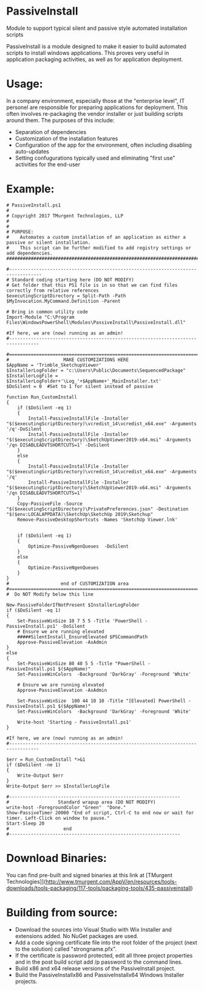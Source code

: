 # PassiveInstall
Module to support typical silent and passive style automated installation scripts

PassiveInstall is a module designed to make it easier to build automated scripts to install windows applications. This proves very useful in application packaging activities, as well as for application deployment.  

# Usage:
In a company environment, especially those at the "enterprise level", IT personel are responsible for preparing applications for deployment. This often involves re-packaging the vendor installer or just building scripts around them.  The purposes of this include:
  * Separation of dependencies
  * Customization of the installation features
  * Configuration of the app for the environment, often including disabling auto-updates
  * Setting confugurations typically used and eliminating "first use" activities for the end-user

# Example:
````
# PassiveInstall.ps1
#
# Copyright 2017 TMurgent Technologies, LLP 
#
#
# PURPOSE:
#    Automates a custom installation of an application as either a passive or silent installation.
#    This script can be further modified to add registry settings or add dependencies.
##########################################################################################################################

#----------------------------------------------------------------------------------
# Standard coding starting here (DO NOT MODIFY)
# Get folder that this PS1 file is in so that we can find files correctly from relative references
$executingScriptDirectory = Split-Path -Path $MyInvocation.MyCommand.Definition -Parent

# Bring in common utility code
Import-Module "C:\Program Files\WindowsPowerShell\Modules\PassiveInstall\PassiveInstall.dll"

#If here, we are (now) running as an admin!
#---------------------------------------------------------------------------------

#==================================================================================
#                    MAKE CUSTOMIZATIONS HERE
$AppName = 'Trimble_SketchupViewer'
$InstallerLogFolder = "c:\Users\Public\Documents\SequencedPackage"
$InstallerLogFile = $InstallerLogFolder+'\Log_'+$AppName+'_MainInstaller.txt'
$DoSilent = 0  #Set to 1 for silent instead of passive

function Run_CustomInstall
{    
    if ($DoSilent -eq 1)
    {
        Install-PassiveInstallFile -Installer "$($executingScriptDirectory)\vcredist_14\vcredist_x64.exe" -Arguments '/q'-DoSilent
        Install-PassiveInstallFile -Installer "$($executingScriptDirectory)\SketchUpViewer2019-x64.msi" -Arguments '/qn DISABLEADVTSHORTCUTS=1' -DoSilent
    }
    else
    {
        Install-PassiveInstallFile -Installer "$($executingScriptDirectory)\vcredist_14\vcredist_x64.exe" -Arguments '/q'
        Install-PassiveInstallFile -Installer "$($executingScriptDirectory)\SketchUpViewer2019-x64.msi" -Arguments '/qn DISABLEADVTSHORTCUTS=1'
    }
    Copy-PassiveFile -Source "$($executingScriptDirectory)\PrivatePreferences.json" -Destination "$($env:LOCALAPPDATA)\SketchUp\SketchUp 2019\Sketchup"
    Remove-PassiveDesktopShortcuts -Names 'SketchUp Viewer.lnk'


    if ($DoSilent -eq 1)
    {
        Optimize-PassiveNgenQueues  -DoSilent
    }
    else
    {
        Optimize-PassiveNgenQueues 
    }
}
#                   end of CUSTOMIZATION area
#=================================================================================
#  Do NOT Modify below this line

New-PassiveFolderIfNotPresent $InstallerLogFolder
if ($DoSilent -eq 1)
{
    Set-PassiveWinSize 10 7 5 5 -Title 'PowerShell - PassiveInstall.ps1' -DoSilent
    # Ensure we are running elevated
    #####SilentInstall_EnsureElevated $PSCommandPath
    Approve-PassiveElevation -AsAdmin
}
else
{
    Set-PassiveWinSize 80 40 5 5 -Title "PowerShell - PassiveInstall.ps1 $($AppName)"
    Set-PassiveWinColors  -Background 'DarkGray' -Foreground 'White' 

    # Ensure we are running elevated
    Approve-PassiveElevation -AsAdmin

    Set-PassiveWinSize  100 44 10 10 -Title "[Elevated] PowerShell - PassiveInstall.ps1 $($AppName)"
    Set-PassiveWinColors  -Background 'DarkGray' -Foreground 'White' 
    
    Write-host 'Starting - PassiveInstall.ps1'
}

#If here, we are (now) running as an admin!
#---------------------------------------------------------------------------------

$err = Run_CustomInstall *>&1
if ($DoSilent -ne 1) 
{ 
    Write-Output $err 
}
Write-Output $err >> $InstallerLogFile

#---------------------------------------------------------------
#                  Standard wrapup area (DO NOT MODIFY)
write-host -ForegroundColor "Green"  "Done."
Show-PassiveTimer 20000 "End of script, Ctrl-C to end now or wait for timer. Left-Click on window to pause."
Start-Sleep 20
#                    end
#---------------------------------------------------------------
````

# Download Binaries:
You can find pre-built and signed binaries at this link at [TMurgent Technologies]](http://www.tmurgent.com/AppV/en/resources/tools-downloads/tools-packaging/117-tools/packaging-tools/435-passiveinstall)

# Building from source:
  * Download the sources into Visual Studio with Wix Installer and extensions added. No NuGet packages are used.
  * Add a code signing certificate file into the root folder of the project (next to the solution) called "strongname.pfx".
  * If the certificate is password protected, edit all three project properties and in the post build script add /p password to the command lines.
  * Build x86 and x64 release versions of the PassiveInstall project.
  * Build the PassiveInstallx86 and PassiveInstallx64 Windows Installer projects. 